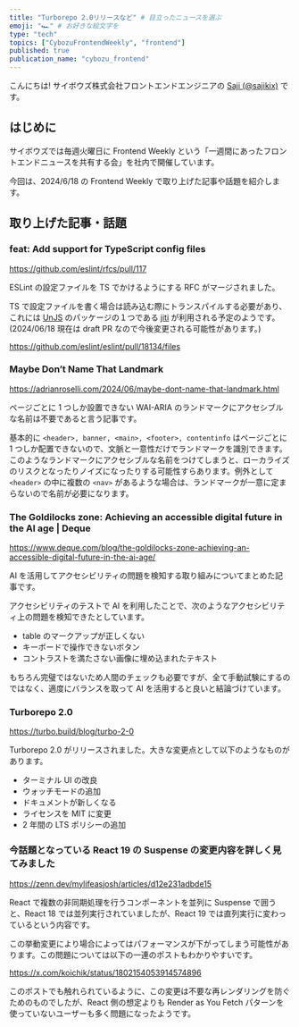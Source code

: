 ```yaml
---
title: "Turborepo 2.0リリースなど" # 目立ったニュースを選ぶ
emoji: "🏎️" # お好きな絵文字を
type: "tech"
topics: ["CybozuFrontendWeekly", "frontend"]
published: true
publication_name: "cybozu_frontend"
---
```


こんにちは! サイボウズ株式会社フロントエンドエンジニアの [Saji (@sajikix)](https://twitter.com/sajikix) です。

## はじめに

サイボウズでは毎週火曜日に Frontend Weekly という「一週間にあったフロントエンドニュースを共有する会」を社内で開催しています。

今回は、2024/6/18 の Frontend Weekly で取り上げた記事や話題を紹介します。

## 取り上げた記事・話題

### feat: Add support for TypeScript config files

https://github.com/eslint/rfcs/pull/117

ESLint の設定ファイルを TS でかけるようにする RFC がマージされました。

TS で設定ファイルを書く場合は読み込む際にトランスパイルする必要があり、これには [UnJS](https://unjs.io/) のパッケージの１つである [jiti](https://github.com/unjs/jiti) が利用される予定のようです。(2024/06/18 現在は draft PR なので今後変更される可能性があります。)

https://github.com/eslint/eslint/pull/18134/files

### Maybe Don’t Name That Landmark

https://adrianroselli.com/2024/06/maybe-dont-name-that-landmark.html

ページごとに 1 つしか設置できない WAI-ARIA のランドマークにアクセシブルな名前は不要であると言う記事です。

基本的に `<header>, banner, <main>, <footer>, contentinfo` はページごとに 1 つしか配置できないので、文脈と一意性だけでランドマークを識別できます。このようなランドマークにアクセシブルな名前をつけてしまうと、ローカライズのリスクとなったりノイズになったりする可能性すらあります。例外として `<header>` の中に複数の `<nav>` があるような場合は、ランドマークが一意に定まらないので名前が必要になります。

### The Goldilocks zone: Achieving an accessible digital future in the AI age | Deque

https://www.deque.com/blog/the-goldilocks-zone-achieving-an-accessible-digital-future-in-the-ai-age/

AI を活用してアクセシビリティの問題を検知する取り組みについてまとめた記事です。

アクセシビリティのテストで AI を利用したことで、次のようなアクセシビリティ上の問題を検知できたとしています。

- table のマークアップが正しくない
- キーボードで操作できないボタン
- コントラストを満たさない画像に埋め込まれたテキスト

もちろん完璧ではないため人間のチェックも必要ですが、全て手動試験にするのではなく、適度にバランスを取って AI を活用すると良いと結論づけています。

### Turborepo 2.0

https://turbo.build/blog/turbo-2-0

Turborepo 2.0 がリリースされました。大きな変更点として以下のようなものがあります。

- ターミナル UI の改良
- ウォッチモードの追加
- ドキュメントが新しくなる
- ライセンスを MIT に変更
- 2 年間の LTS ポリシーの追加

### 今話題となっている React 19 の Suspense の変更内容を詳しく見てみました

https://zenn.dev/mylifeasjosh/articles/d12e231adbde15

React で複数の非同期処理を行うコンポーネントを並列に Suspense で囲うと、React 18 では並列実行されていましたが、React 19 では直列実行に変わっているという内容です。

この挙動変更により場合によってはパフォーマンスが下がってしまう可能性があります。この問題については以下の一連のポストもわかりやすいです。

https://x.com/koichik/status/1802154053914574896

このポストでも触れられているように、この変更は不要な再レンダリングを防ぐためのものでしたが、React 側の想定よりも Render as You Fetch パターンを使っていないユーザーも多く問題になったようです。
